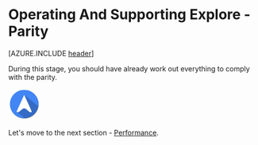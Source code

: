 <properties
	pageTitle="Global Customer Playbook operating-supporting-explore-parity "
	description="Global Customer Playbook operating-supporting-explore-parity"
	services="global-customer-playbook"
	documentationCenter=""
	authors="jtong"
	manager="edwinc"
	editor=""
	tags="global-customer-playbook"/>

<tags
	ms.service="migration-lifecycle-operating-supporting"
	ms.workload=""
	ms.tgt_pltfrm=""
	ms.devlang="na"
	ms.topic="article"
	ms.date="11/21/2016"
	wacn.date="11/21/2016"
	wacn.lang="en"
	ms.author="jtong"/>


# Operating And Supporting Explore - Parity

[AZURE.INCLUDE [header](../../../../mktcontent/includes/operating-supporting-explore.md)]


During this stage, you should have already work out everything to comply with the parity.


![navigation](../../media/navigation.png)

Let's move to the next section - [Performance](/solutions/global-customer/operating-supporting/explore/performance/).